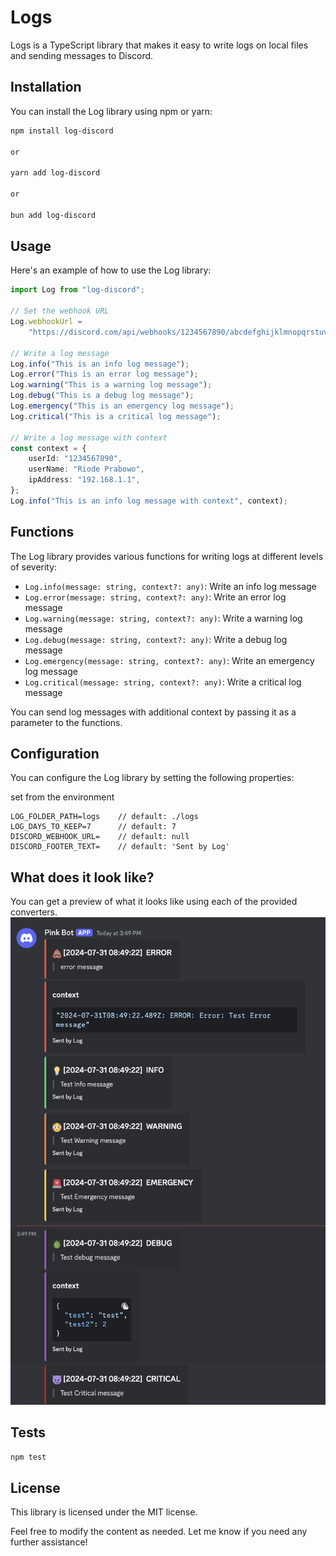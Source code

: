 # Logs

Logs is a TypeScript library that makes it easy to write logs on local files and sending messages to Discord.

## Installation

You can install the Log library using npm or yarn:

```bash
npm install log-discord

or

yarn add log-discord

or

bun add log-discord
```

## Usage

Here's an example of how to use the Log library:

```typescript
import Log from "log-discord";

// Set the webhook URL
Log.webhookUrl =
	"https://discord.com/api/webhooks/1234567890/abcdefghijklmnopqrstuvwxyz";

// Write a log message
Log.info("This is an info log message");
Log.error("This is an error log message");
Log.warning("This is a warning log message");
Log.debug("This is a debug log message");
Log.emergency("This is an emergency log message");
Log.critical("This is a critical log message");

// Write a log message with context
const context = {
	userId: "1234567890",
	userName: "Riode Prabowo",
	ipAddress: "192.168.1.1",
};
Log.info("This is an info log message with context", context);
```

## Functions

The Log library provides various functions for writing logs at different levels of severity:

-  `Log.info(message: string, context?: any)`: Write an info log message
-  `Log.error(message: string, context?: any)`: Write an error log message
-  `Log.warning(message: string, context?: any)`: Write a warning log message
-  `Log.debug(message: string, context?: any)`: Write a debug log message
-  `Log.emergency(message: string, context?: any)`: Write an emergency log message
-  `Log.critical(message: string, context?: any)`: Write a critical log message

You can send log messages with additional context by passing it as a parameter to the functions.

## Configuration

You can configure the Log library by setting the following properties:

set from the environment

```env
LOG_FOLDER_PATH=logs 	// default: ./logs
LOG_DAYS_TO_KEEP=7 		// default: 7
DISCORD_WEBHOOK_URL= 	// default: null
DISCORD_FOOTER_TEXT=	// default: 'Sent by Log'
```

## What does it look like?

You can get a preview of what it looks like using each of the provided converters.
![Example Image](/assets/example.png)

## Tests

```bash
npm test
```

## License

This library is licensed under the MIT license.

Feel free to modify the content as needed. Let me know if you need any further assistance!
